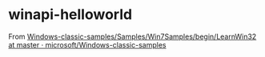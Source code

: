 winapi-helloworld
=================
From [Windows-classic-samples/Samples/Win7Samples/begin/LearnWin32 at master · microsoft/Windows-classic-samples](https://github.com/microsoft/Windows-classic-samples/tree/master/Samples/Win7Samples/begin/LearnWin32)